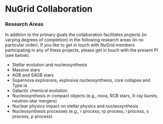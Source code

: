 # NuGrid Collaboration

### Research Areas
In addition to the primary goals the collaboration facilitates projects (in
varying degrees of completion) in the following research areas (in no
particular order). If you like to get in touch with NuGrid members
participating in any of these projects, please get in touch with the present PI
(see below).

* Stellar evolution and nucleosynthesis
* Massive stars
* AGB and SAGB stars
* Supernova explosions, explosive nucleosynthesis, core collapse and Type Ia
* Galactic chemical evolution
* Nucleosynthesis in compact objects (e.g., nova, RCB stars, X-ray bursts,
neutron-star mergers)
* Nuclear physics impact on stellar physics and nucleosynthesis
* Nucleosynthesis processes (e.g., r process, rp process, i process, s
process, p process)

